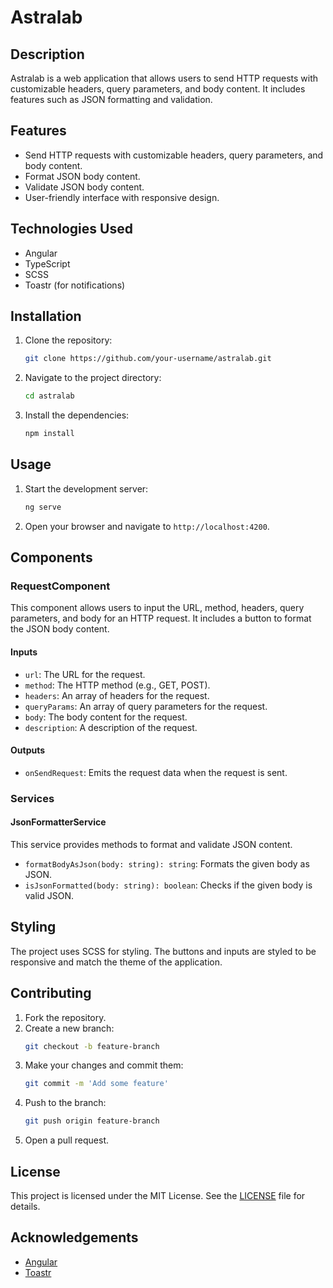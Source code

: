 
# Astralab

## Description

Astralab is a web application that allows users to send HTTP requests with customizable headers, query parameters, and body content. It includes features such as JSON formatting and validation.

## Features

- Send HTTP requests with customizable headers, query parameters, and body content.
- Format JSON body content.
- Validate JSON body content.
- User-friendly interface with responsive design.

## Technologies Used

- Angular
- TypeScript
- SCSS
- Toastr (for notifications)

## Installation

1. Clone the repository:
   ```bash
   git clone https://github.com/your-username/astralab.git
   ```
2. Navigate to the project directory:
   ```bash
   cd astralab
   ```
3. Install the dependencies:
   ```bash
   npm install
   ```

## Usage

1. Start the development server:
   ```bash
   ng serve
   ```
2. Open your browser and navigate to `http://localhost:4200`.

## Components

### RequestComponent

This component allows users to input the URL, method, headers, query parameters, and body for an HTTP request. It includes a button to format the JSON body content.

#### Inputs

- `url`: The URL for the request.
- `method`: The HTTP method (e.g., GET, POST).
- `headers`: An array of headers for the request.
- `queryParams`: An array of query parameters for the request.
- `body`: The body content for the request.
- `description`: A description of the request.

#### Outputs

- `onSendRequest`: Emits the request data when the request is sent.

### Services

#### JsonFormatterService

This service provides methods to format and validate JSON content.

- `formatBodyAsJson(body: string): string`: Formats the given body as JSON.
- `isJsonFormatted(body: string): boolean`: Checks if the given body is valid JSON.

## Styling

The project uses SCSS for styling. The buttons and inputs are styled to be responsive and match the theme of the application.

## Contributing

1. Fork the repository.
2. Create a new branch:
   ```bash
   git checkout -b feature-branch
   ```
3. Make your changes and commit them:
   ```bash
   git commit -m 'Add some feature'
   ```
4. Push to the branch:
   ```bash
   git push origin feature-branch
   ```
5. Open a pull request.

## License

This project is licensed under the MIT License. See the [LICENSE](LICENSE) file for details.

## Acknowledgements

- [Angular](https://angular.io/)
- [Toastr](https://github.com/CodeSeven/toastr)
